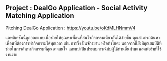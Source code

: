 ## Project : DealGo Application - Social Activity Matching Application
Pitching DealGo Application : https://youtu.be/oKdMLHNmmV4

แอพลิเคชันนี้ถูกออกแบบเพื่อช่วยให้คุณหาเพื่อนที่สนใจกิจกรรมเดียวกันได้ง่ายขึ้น คุณสามารถค้นหาเพื่อนที่ต้องการทำกิจกรรมได้ทุกเวลา เช่น การวิ่ง ปั่นจักรยาน หรือทำโยคะ นอกจากนี้ยังมีคุณสมบัติที่ช่วยในการค้นหากิจกรรมที่คุณอาจสนใจ และแบ่งปันประสบการณ์กับผู้ใช้ท่านอื่นผ่านแพลตฟอร์มที่ใช้งานง่าย
